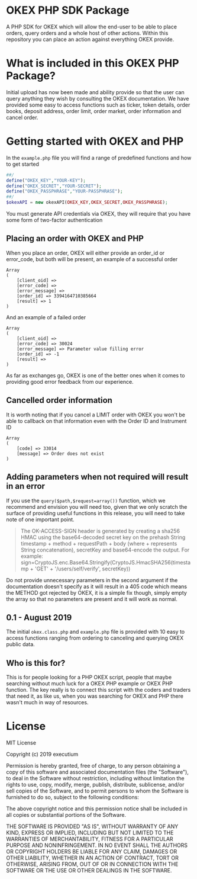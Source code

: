 # OKEX PHP SDK Package
A PHP SDK for OKEX which will allow the end-user to be able to place orders, query orders and a whole host of other actions. Within this repository you can place an action against everything OKEX provide.

# What is included in this OKEX PHP Package?
Initial upload has now been made and ability provide so that the user can query anything they wish by consulting the OKEX documentation. We have provided some easy to access functions such as ticker, token details, order books, deposit address, order limit, order market, order information and cancel order.

# Getting started with OKEX and PHP

In the `example.php` file you will find a range of predefined functions and how to get started

```php
##/
define("OKEX_KEY","YOUR-KEY");
define("OKEX_SECRET","YOUR-SECRET");
define("OKEX_PASSPHRASE","YOUR-PASSPHRASE");
##/
$okexAPI = new okexAPI(OKEX_KEY,OKEX_SECRET,OKEX_PASSPHRASE);
```
You must generate API credentials via OKEX, they will require that you have some form of two-factor authentication

## Placing an order with OKEX and PHP

When you place an order, OKEX will either provide an order_id or error_code, but both will be present, an example of a successful order

```
Array
(
    [client_oid] =>
    [error_code] =>
    [error_message] =>
    [order_id] => 3394164710385664
    [result] => 1
)

```

And an example of a failed order

```
Array
(
    [client_oid] =>
    [error_code] => 30024
    [error_message] => Parameter value filling error
    [order_id] => -1
    [result] =>
)
```

As far as exchanges go, OKEX is one of the better ones when it comes to providing good error feedback from our experience.

## Cancelled order information

It is worth noting that if you cancel a LIMIT order with OKEX you won't be able to callback on that information even with the Order ID and Instrument ID

```
Array
(
    [code] => 33014
    [message] => Order does not exist
)

```

## Adding parameters when not required will result in an error

If you use the `query($path,$request=array())` function, which we recommend and envision you will need too, given that we only scratch the surface of providing useful functions in this release, you will need to take note of one important point.

> The OK-ACCESS-SIGN header is generated by creating a sha256 HMAC using the base64-decoded secret key on the prehash String timestamp + method + requestPath + body (where + represents String concatenation), secretKey and base64-encode the output. For example: sign=CryptoJS.enc.Base64.Stringify(CryptoJS.HmacSHA256(timestamp + 'GET' + '/users/self/verify', secretKey))

Do not provide unnecessary parameters in the second argument if the documentation doesn't specify as it will result in a 405 code which means the METHOD got rejected by OKEX, it is a simple fix though, simply empty the array so that no parameters are present and it will work as normal.

## 0.1 - August 2019

The initial `okex.class.php` and `example.php` file is provided with 10 easy to access functions ranging from ordering to canceling and querying OKEX public data.

## Who is this for?

This is for people looking for a PHP OKEX script, people that maybe searching without much luck for a OKEX PHP example or OKEX PHP function. The key really is to connect this script with the coders and traders that need it, as like us, when you was searching for OKEX and PHP there wasn't much in way of resources.

# License

MIT License

Copyright (c) 2019 executium

Permission is hereby granted, free of charge, to any person obtaining a copy
of this software and associated documentation files (the "Software"), to deal
in the Software without restriction, including without limitation the rights
to use, copy, modify, merge, publish, distribute, sublicense, and/or sell
copies of the Software, and to permit persons to whom the Software is
furnished to do so, subject to the following conditions:

The above copyright notice and this permission notice shall be included in all
copies or substantial portions of the Software.

THE SOFTWARE IS PROVIDED "AS IS", WITHOUT WARRANTY OF ANY KIND, EXPRESS OR
IMPLIED, INCLUDING BUT NOT LIMITED TO THE WARRANTIES OF MERCHANTABILITY,
FITNESS FOR A PARTICULAR PURPOSE AND NONINFRINGEMENT. IN NO EVENT SHALL THE
AUTHORS OR COPYRIGHT HOLDERS BE LIABLE FOR ANY CLAIM, DAMAGES OR OTHER
LIABILITY, WHETHER IN AN ACTION OF CONTRACT, TORT OR OTHERWISE, ARISING FROM,
OUT OF OR IN CONNECTION WITH THE SOFTWARE OR THE USE OR OTHER DEALINGS IN THE
SOFTWARE.
